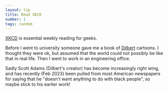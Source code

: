 ```yaml
---
layout: tip
title: Read XKCD
number: 1
tags: random
---
```


[XKCD](https://xkcd.com) is essential weekly reading for geeks.  

Before I went to university someone gave me a book of [Dilbert](https://dilbert.com) cartoons.  I thought they were ok, but assumed that the world could not possibly be like that in real life.  Then I went to work in an engineering office.

Sadly Scott Adams (Dilbert's creator) has become increasingly right wing, and has recently (Feb 2023) been pulled from most American newspapers for saying that he "doesn't want anything to do with black people", so maybe stick to his earlier work!
